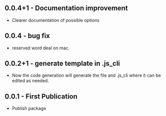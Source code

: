 ## 0.0.4+1 - Documentation improvement
- Clearer documentation of possible options

## 0.0.4 - bug fix
- reserved word deal on mac.

## 0.0.2+1 - generate template in .js_cli
-   Now the code generation will generate the file and .js_cli where it can be edited as needed.

## 0.0.1 - First Publication
- Publish package 
